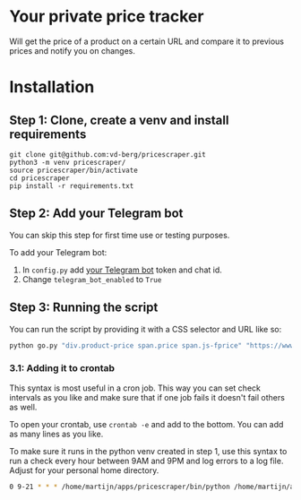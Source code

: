 # Your private price tracker
Will get the price of a product on a certain URL and 
compare it to previous prices and notify you on changes.

# Installation

## Step 1: Clone, create a venv and install requirements
```
git clone git@github.com:vd-berg/pricescraper.git
python3 -m venv pricescraper/
source pricescraper/bin/activate
cd pricescraper
pip install -r requirements.txt
```

## Step 2: Add your Telegram bot
You can skip this step for first time use or testing purposes.

To add your Telegram bot: 
1. In `config.py` add [your Telegram bot](https://core.telegram.org/bots) 
token and chat id.
2. Change `telegram_bot_enabled` to `True`

## Step 3: Running the script
You can run the script by providing it with a CSS selector and URL like so:

```python
python go.py "div.product-price span.price span.js-fprice" "https://www.bergfreunde.nl/patagonia-cap-air-hoody-merino-ondergoed/"
```

### 3.1: Adding it to crontab
This syntax is most useful in a cron job. This way you can set check intervals 
as you like and make sure that if one job fails it doesn't fail others as well.

To open your crontab, use `crontab -e` and add to the bottom. You can add as 
many lines as you like.

To make sure it runs in the python venv created in step 1, use this syntax to 
run a check every hour between 9AM and 9PM and log errors to a log file. 
Adjust for your personal home directory.

```bash
0 9-21 * * * /home/martijn/apps/pricescraper/bin/python /home/martijn/apps/pricescraper/go.py "div.product-price span.price span.js-fprice" "https://www.bergfreunde.nl/patagonia-cap-air-hoody-merino-ondergoed/" > /tmp/pricescraperlog.txt 2>$1
```


